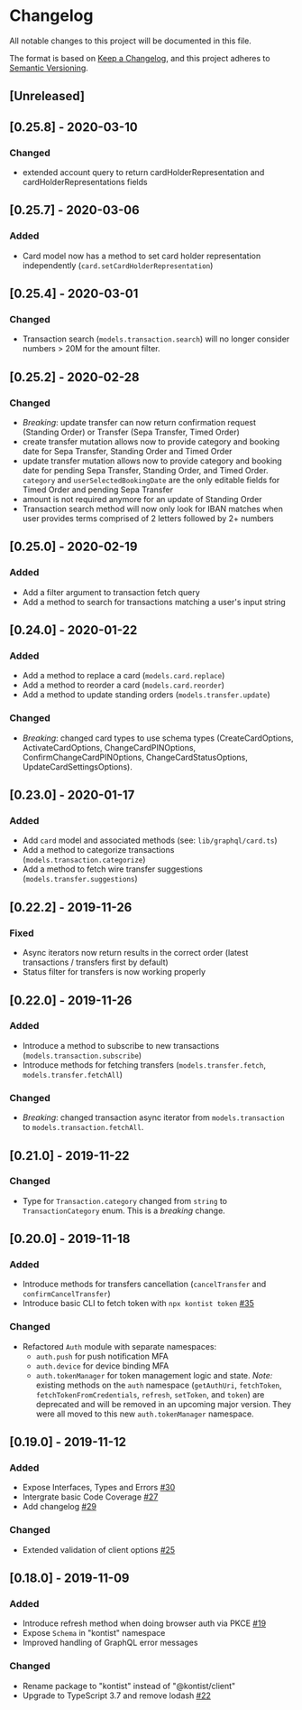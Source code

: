 # Changelog
All notable changes to this project will be documented in this file.

The format is based on [Keep a Changelog](https://keepachangelog.com/en/1.0.0/),
and this project adheres to [Semantic Versioning](https://semver.org/spec/v2.0.0.html).

## [Unreleased]

## [0.25.8] - 2020-03-10
### Changed
- extended account query to return cardHolderRepresentation and cardHolderRepresentations fields

## [0.25.7] - 2020-03-06
### Added
- Card model now has a method to set card holder representation independently (`card.setCardHolderRepresentation`)

## [0.25.4] - 2020-03-01
### Changed
- Transaction search (`models.transaction.search`) will no longer consider numbers > 20M for the amount filter.

## [0.25.2] - 2020-02-28
### Changed
- *Breaking*: update transfer can now return confirmation request (Standing Order) or Transfer (Sepa Transfer, Timed Order)
- create transfer mutation allows now to provide category and booking date for Sepa Transfer, Standing Order and Timed Order
- update transfer mutation allows now to provide category and booking date for pending Sepa Transfer, Standing Order, and Timed Order. `category` and `userSelectedBookingDate` are the only editable fields for Timed Order and pending Sepa Transfer
- amount is not required anymore for an update of Standing Order
- Transaction search method will now only look for IBAN matches when user provides terms comprised of 2 letters followed by 2+ numbers

## [0.25.0] - 2020-02-19
### Added
- Add a filter argument to transaction fetch query
- Add a method to search for transactions matching a user's input string

## [0.24.0] - 2020-01-22
### Added
- Add a method to replace a card (`models.card.replace`)
- Add a method to reorder a card (`models.card.reorder`)
- Add a method to update standing orders (`models.transfer.update`)

### Changed
- *Breaking*: changed card types to use schema types (CreateCardOptions, ActivateCardOptions, ChangeCardPINOptions, ConfirmChangeCardPINOptions, ChangeCardStatusOptions, UpdateCardSettingsOptions).

## [0.23.0] - 2020-01-17
### Added
- Add `card` model and associated methods (see: `lib/graphql/card.ts`)
- Add a method to categorize transactions (`models.transaction.categorize`)
- Add a method to fetch wire transfer suggestions (`models.transfer.suggestions`)

## [0.22.2] - 2019-11-26
### Fixed
- Async iterators now return results in the correct order (latest transactions / transfers first by default)
- Status filter for transfers is now working properly

## [0.22.0] - 2019-11-26
### Added
- Introduce a method to subscribe to new transactions (`models.transaction.subscribe`)
- Introduce methods for fetching transfers (`models.transfer.fetch`, `models.transfer.fetchAll`)

### Changed
- *Breaking*: changed transaction async iterator from `models.transaction` to `models.transaction.fetchAll`.

## [0.21.0] - 2019-11-22
### Changed
- Type for `Transaction.category` changed from `string` to `TransactionCategory` enum. This is a *breaking* change.

## [0.20.0] - 2019-11-18
### Added
- Introduce methods for transfers cancellation (`cancelTransfer` and `confirmCancelTransfer`)
- Introduce basic CLI to fetch token with `npx kontist token` [#35](https://github.com/kontist/js-sdk/pull/35)

### Changed
- Refactored `Auth` module with separate namespaces:
  - `auth.push` for push notification MFA
  - `auth.device` for device binding MFA
  - `auth.tokenManager` for token management logic and state. *Note:* existing methods on the `auth` namespace (`getAuthUri`, `fetchToken`, `fetchTokenFromCredentials`, `refresh`, `setToken`, and `token`) are deprecated and will be removed in an upcoming major version. They were all moved to this new `auth.tokenManager` namespace.

## [0.19.0] - 2019-11-12
### Added
- Expose Interfaces, Types and Errors [#30](https://github.com/kontist/js-sdk/pull/30)
- Intergrate basic Code Coverage [#27](https://github.com/kontist/js-sdk/pull/27)
- Add changelog [#29](https://github.com/kontist/js-sdk/pull/29)

### Changed
- Extended validation of client options [#25](https://github.com/kontist/js-sdk/pull/25)


## [0.18.0] - 2019-11-09
### Added
- Introduce refresh method when doing browser auth via PKCE [#19](https://github.com/kontist/js-sdk/pull/19)
- Expose `Schema` in "kontist" namespace
- Improved handling of GraphQL error messages

### Changed
- Rename package to "kontist" instead of "@kontist/client"
- Upgrade to TypeScript 3.7 and remove lodash [#22](https://github.com/kontist/js-sdk/pull/22)
